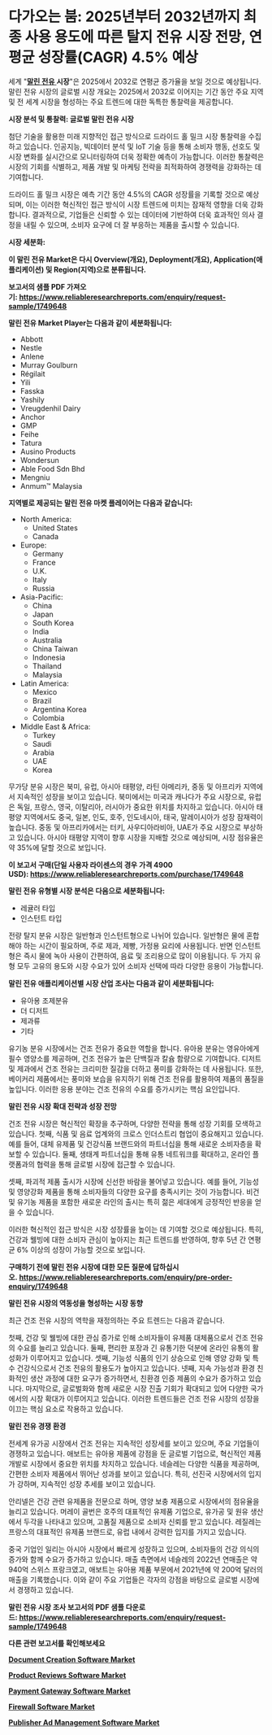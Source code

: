 <p><h1>다가오는 붐: 2025년부터 2032년까지 최종 사용 용도에 따른 탈지 전유 시장 전망, 연평균 성장률(CAGR) 4.5% 예상</h1></p><p>세계 "<strong><a href="https://www.reliableresearchreports.com/dried-whole-milk-r1749648?utm_campaign=105&utm_medium=8&utm_source=Github&utm_content=ia&utm_term=10032025&utm_id=dried-whole-milk">말린 전유&nbsp;</a></strong><strong>시장</strong>"은 2025에서 2032로 연평균 증가율을 보일 것으로 예상됩니다. 말린 전유 시장의 글로벌 시장 개요는 2025에서 2032로 이어지는 기간 동안 주요 지역 및 전 세계 시장을 형성하는 주요 트렌드에 대한 독특한 통찰력을 제공합니다.</p>
<p><strong>시장 분석 및 통찰력: 글로벌 말린 전유 시장</strong></p>
<p><p>첨단 기술을 활용한 미래 지향적인 접근 방식으로 드라이드 홀 밀크 시장 통찰력을 수집하고 있습니다. 인공지능, 빅데이터 분석 및 IoT 기술 등을 통해 소비자 행동, 선호도 및 시장 변화를 실시간으로 모니터링하여 더욱 정확한 예측이 가능합니다. 이러한 통찰력은 시장의 기회를 식별하고, 제품 개발 및 마케팅 전략을 최적화하여 경쟁력을 강화하는 데 기여합니다. </p><p>드라이드 홀 밀크 시장은 예측 기간 동안 4.5%의 CAGR 성장률을 기록할 것으로 예상되며, 이는 이러한 혁신적인 접근 방식이 시장 트렌드에 미치는 잠재적 영향을 더욱 강화합니다. 결과적으로, 기업들은 신뢰할 수 있는 데이터에 기반하여 더욱 효과적인 의사 결정을 내릴 수 있으며, 소비자 요구에 더 잘 부응하는 제품을 출시할 수 있습니다.</p><a href="%7CAUTHORITHY_DOMAIN_URL%7C?utm_campaign=105&utm_medium=8&utm_source=Github&utm_content=ia&utm_term=10032025&utm_id=dried-whole-milk"></a></p>
<p><strong>시장 세분화:</strong></p>
<p><strong>이 말린 전유 Market은 다시 Overview(개요), Deployment(개요), Application(애플리케이션) 및 Region(지역)으로 분류됩니다.</strong></p>
<p><strong>보고서의 샘플 PDF 가져오기:&nbsp;<a href="https://www.reliableresearchreports.com/enquiry/request-sample/1749648?utm_campaign=105&utm_medium=8&utm_source=Github&utm_content=ia&utm_term=10032025&utm_id=dried-whole-milk">https://www.reliableresearchreports.com/enquiry/request-sample/1749648</a></strong><strong></strong></p>
<p><strong>말린 전유 Market Player는 다음과 같이 세분화됩니다:</strong></p>
<p><ul><li>Abbott</li><li>Nestle</li><li>Anlene</li><li>Murray Goulburn</li><li>Régilait</li><li>Yili</li><li>Fasska</li><li>Yashily</li><li>Vreugdenhil Dairy</li><li>Anchor</li><li>GMP</li><li>Feihe</li><li>Tatura</li><li>Ausino Products</li><li>Wondersun</li><li>Able Food Sdn Bhd</li><li>Mengniu</li><li>Anmum™ Malaysia</li></ul></p>
<p><strong>지역별로 제공되는 말린 전유 마켓 플레이어는 다음과 같습니다:</strong></p>
<p><ul>
    <li>
        North America:
        <ul>
            <li>United States</li>
            <li>Canada</li>
        </ul>
    </li>
    <li>
        Europe:
        <ul>
            <li>Germany</li>
            <li>France</li>
            <li>U.K.</li>
            <li>Italy</li>
            <li>Russia</li>
        </ul>
    </li>
    <li>
        Asia-Pacific:
        <ul>
            <li>China</li>
            <li>Japan</li>
            <li>South Korea</li>
            <li>India</li>
            <li>Australia</li>
            <li>China Taiwan</li>
            <li>Indonesia</li>
            <li>Thailand</li>
            <li>Malaysia</li>
        </ul>
    </li>
    <li>
        Latin America:
        <ul>
            <li>Mexico</li>
            <li>Brazil</li>
            <li>Argentina Korea</li>
            <li>Colombia</li>
        </ul>
    </li>
    <li>
        Middle East & Africa:
        <ul>
            <li>Turkey</li>
            <li>Saudi</li>
            <li>Arabia</li>
            <li>UAE</li>
            <li>Korea</li>
        </ul>
    </li>
    </ul></p>
<p><p>무가당 분유 시장은 북미, 유럽, 아시아 태평양, 라틴 아메리카, 중동 및 아프리카 지역에서 지속적인 성장을 보이고 있습니다. 북미에서는 미국과 캐나다가 주요 시장으로, 유럽은 독일, 프랑스, 영국, 이탈리아, 러시아가 중요한 위치를 차지하고 있습니다. 아시아 태평양 지역에서도 중국, 일본, 인도, 호주, 인도네시아, 태국, 말레이시아가 성장 잠재력이 높습니다. 중동 및 아프리카에서는 터키, 사우디아라비아, UAE가 주요 시장으로 부상하고 있습니다. 아시아 태평양 지역이 향후 시장을 지배할 것으로 예상되며, 시장 점유율은 약 35%에 달할 것으로 보입니다.</p></p>
<p><strong>이 보고서 구매(단일 사용자 라이센스의 경우 가격 4900 USD):&nbsp;<a href="https://www.reliableresearchreports.com/purchase/1749648?utm_campaign=105&utm_medium=8&utm_source=Github&utm_content=ia&utm_term=10032025&utm_id=dried-whole-milk">https://www.reliableresearchreports.com/purchase/1749648</a></strong></p>
<p><strong>말린 전유 유형별 시장 분석은 다음으로 세분화됩니다:</strong></p>
<p><ul><li>레귤러 타입</li><li>인스턴트 타입</li></ul></p>
<p><p>전량 탈지 분유 시장은 일반형과 인스턴트형으로 나뉘어 있습니다. 일반형은 물에 혼합해야 하는 시간이 필요하며, 주로 제과, 제빵, 가정용 요리에 사용됩니다. 반면 인스턴트형은 즉시 물에 녹아 사용이 간편하여, 음료 및 조리용으로 많이 이용됩니다. 두 가지 유형 모두 고유의 용도와 시장 수요가 있어 소비자 선택에 따라 다양한 응용이 가능합니다.</p></p>
<p><strong>말린 전유 애플리케이션별 시장 산업 조사는 다음과 같이 세분화됩니다:</strong></p>
<p><ul><li>유아용 조제분유</li><li>더 디저트</li><li>제과류</li><li>기타</li></ul></p>
<p><p>유기농 분유 시장에서는 건조 전유가 중요한 역할을 합니다. 유아용 분유는 영유아에게 필수 영양소를 제공하며, 건조 전유가 높은 단백질과 칼슘 함량으로 기여합니다. 디저트 및 제과에서 건조 전유는 크리미한 질감을 더하고 풍미를 강화하는 데 사용됩니다. 또한, 베이커리 제품에서는 풍미와 보습을 유지하기 위해 건조 전유를 활용하여 제품의 품질을 높입니다. 이러한 응용 분야는 건조 전유의 수요를 증가시키는 핵심 요인입니다.</p></p>
<p><strong>말린 전유 시장 확대 전략과 성장 전망</strong></p>
<p><p>건조 전유 시장은 혁신적인 확장을 추구하며, 다양한 전략을 통해 성장 기회를 모색하고 있습니다. 첫째, 식품 및 음료 업계와의 크로스 인더스트리 협업이 중요해지고 있습니다. 예를 들어, 대체 유제품 및 건강식품 브랜드와의 파트너십을 통해 새로운 소비자층을 확보할 수 있습니다. 둘째, 생태계 파트너십을 통해 유통 네트워크를 확대하고, 온라인 플랫폼과의 협력을 통해 글로벌 시장에 접근할 수 있습니다. </p><p>셋째, 파괴적 제품 출시가 시장에 신선한 바람을 불어넣고 있습니다. 예를 들어, 기능성 및 영양강화 제품을 통해 소비자들의 다양한 요구를 충족시키는 것이 가능합니다. 비건 및 유기농 제품을 포함한 새로운 라인의 출시는 특히 젊은 세대에게 긍정적인 반응을 얻을 수 있습니다. </p><p>이러한 혁신적인 접근 방식은 시장 성장률을 높이는 데 기여할 것으로 예상됩니다. 특히, 건강과 웰빙에 대한 소비자 관심이 높아지는 최근 트렌드를 반영하여, 향후 5년 간 연평균 6% 이상의 성장이 가능할 것으로 보입니다.</p></p>
<p><strong>구매하기 전에 말린 전유 시장에 대한 모든 질문에 답하십시오.&nbsp;<a href="https://www.reliableresearchreports.com/enquiry/pre-order-enquiry/1749648?utm_campaign=105&utm_medium=8&utm_source=Github&utm_content=ia&utm_term=10032025&utm_id=dried-whole-milk">https://www.reliableresearchreports.com/enquiry/pre-order-enquiry/1749648</a></strong><strong></strong></p>
<p><strong>말린 전유 시장의 역동성을 형성하는 시장 동향</strong></p>
<p><p>최근 건조 전유 시장의 역학을 재정의하는 주요 트렌드는 다음과 같습니다.</p><p>첫째, 건강 및 웰빙에 대한 관심 증가로 인해 소비자들이 유제품 대체품으로서 건조 전유의 수요를 늘리고 있습니다. 둘째, 편리한 포장과 긴 유통기한 덕분에 온라인 유통의 활성화가 이루어지고 있습니다. 셋째, 기능성 식품의 인기 상승으로 인해 영양 강화 및 특수 건강식으로서 건조 전유의 활용도가 높아지고 있습니다. 넷째, 지속 가능성과 환경 친화적인 생산 과정에 대한 요구가 증가하면서, 친환경 인증 제품의 수요가 증가하고 있습니다. 마지막으로, 글로벌화와 함께 새로운 시장 진출 기회가 확대되고 있어 다양한 국가에서의 시장 확대가 이루어지고 있습니다. 이러한 트렌드들은 건조 전유 시장의 성장을 이끄는 핵심 요소로 작용하고 있습니다.</p></p>
<p><strong>말린 전유 경쟁 환경</strong></p>
<p><p>전세계 유가공 시장에서 건조 전유는 지속적인 성장세를 보이고 있으며, 주요 기업들이 경쟁하고 있습니다. 애보트는 유아용 제품에 강점을 둔 글로벌 기업으로, 혁신적인 제품 개발로 시장에서 중요한 위치를 차지하고 있습니다. 네슬레는 다양한 식품을 제공하며, 간편한 소비자 제품에서 뛰어난 성과를 보이고 있습니다. 특히, 선진국 시장에서의 입지가 강하며, 지속적인 성장 추세를 보이고 있습니다.</p><p>안리넬은 건강 관련 유제품을 전문으로 하며, 영양 보충 제품으로 시장에서의 점유율을 늘리고 있습니다. 머레이 골번은 호주의 대표적인 유제품 기업으로, 유가공 및 원유 생산에서 두각을 나타내고 있으며, 고품질 제품으로 소비자 신뢰를 받고 있습니다. 레질레는 프랑스의 대표적인 유제품 브랜드로, 유럽 내에서 강력한 입지를 가지고 있습니다.</p><p>중국 기업인 일리는 아시아 시장에서 빠르게 성장하고 있으며, 소비자들의 건강 의식의 증가와 함께 수요가 증가하고 있습니다. 매출 측면에서 네슬레의 2022년 연매출은 약 940억 스위스 프랑크였고, 애보트는 유아용 제품 부문에서 2021년에 약 200억 달러의 매출을 기록했습니다. 이와 같이 주요 기업들은 각자의 강점을 바탕으로 글로벌 시장에서 경쟁하고 있습니다.</p></p>
<p><strong>말린 전유 시장 조사 보고서의 PDF 샘플 다운로드:&nbsp;<a href="https://www.reliableresearchreports.com/enquiry/request-sample/1749648?utm_campaign=105&utm_medium=8&utm_source=Github&utm_content=ia&utm_term=10032025&utm_id=dried-whole-milk">https://www.reliableresearchreports.com/enquiry/request-sample/1749648</a></strong></p>
<p><strong></strong></p>
<p><strong></strong></p>
<p><strong></strong></p>
<p><strong></strong></p>
<p><strong>다른 관련 보고서를 확인해보세요</strong></p>
<p><strong><p><a href="https://github.com/dukawashviro/Market-Research-Report-List-1/blob/main/document-creation-software-market.md?utm_campaign=105&utm_medium=8&utm_source=Github&utm_content=ia&utm_term=10032025&utm_id=dried-whole-milk">Document Creation Software Market</a></p><p><a href="https://github.com/koopalujale2/Market-Research-Report-List-1/blob/main/product-reviews-software-market.md?utm_campaign=105&utm_medium=8&utm_source=Github&utm_content=ia&utm_term=10032025&utm_id=dried-whole-milk">Product Reviews Software Market</a></p><p><a href="https://github.com/tineamonaya/Market-Research-Report-List-1/blob/main/payment-gateway-software-market.md?utm_campaign=105&utm_medium=8&utm_source=Github&utm_content=ia&utm_term=10032025&utm_id=dried-whole-milk">Payment Gateway Software Market</a></p><p><a href="https://github.com/molayrabeta/Market-Research-Report-List-1/blob/main/firewall-software-market.md?utm_campaign=105&utm_medium=8&utm_source=Github&utm_content=ia&utm_term=10032025&utm_id=dried-whole-milk">Firewall Software Market</a></p><p><a href="https://github.com/lecaneidreks/Market-Research-Report-List-1/blob/main/publisher-ad-management-software-market.md?utm_campaign=105&utm_medium=8&utm_source=Github&utm_content=ia&utm_term=10032025&utm_id=dried-whole-milk">Publisher Ad Management Software Market</a></p></strong></p>